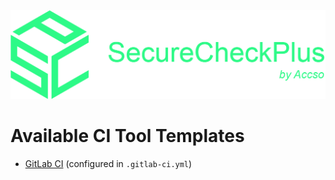 <div align="center">
    <img src="../../backend/assets/images/SecureCheckPlusLogoHorizontal.png">
</div>

# Available CI Tool Templates

* [GitLab CI](gitlab-ci/README-GITLAB-CI.md) (configured in `.gitlab-ci.yml`)
